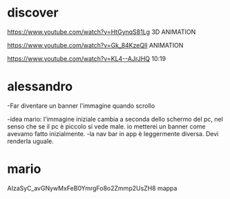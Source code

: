# discover

https://www.youtube.com/watch?v=HtGynqS81Lg 3D ANIMATION

https://www.youtube.com/watch?v=Gk_84KzeQlI ANIMATION

https://www.youtube.com/watch?v=KL4--AJrJHQ 10:19

# alessandro
-Far diventare un banner l'immagine quando scrollo

-idea mario: l'immagine iniziale cambia a seconda dello schermo del pc, nel senso che se il pc è piccolo si vede male. io metterei un banner come avevamo fatto inizialmente.
-la nav bar in app è leggermente diversa. Devi renderla uguale.


# mario
AIzaSyC_avGNywMxFeB0YmrgFo8o2Zmmp2UsZH8 mappa
